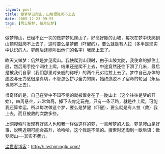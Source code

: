 ```yaml
---
layout: post
title: 做梦梦见爬山，山坡很陡爬不上去
date: 2009-12-23 09:55
tags: [周公解梦, 每月记梦]
---
```

做梦爬山，已经不止一次的做梦梦见爬山了，好高好陡的山坡，每次在梦中快爬到山顶时就爬不上去了，这时要么是梦醒（吓醒的），要么就是有人拉（多半是现实中认识的人，梦醒后还能叫出他们的名字）我爬上去了。

昨天又做梦：仍然是梦见爬山。我快爬到山顶时，由于山坡太陡，我使命的抓住土层，然后用手挖个洞往上爬，结果还是爬不上去，中途竟然还往下滑了几米，最后是被我们自家（我们那里对亲戚的称呼）的两个兄弟给拉上去了。梦中自己身体的虚脱与无力感很是真切，不管怎么拼尽全力的爬，始终逃脱不了宿命的轮回（永远也爬不上去）。

很奇怪的是，自己在梦中不知不觉的就被置身在了一陡山上（这个往往是梦的开始），四周悬空，非常耸高，掉下去肯定玩完，只有一条活路，就是往上爬。可能我还算幸运，所以每次做这个梦，要么是梦醒（吓醒），要么就是有人拉（救）我上去，而且被救的次数多些。

上网搜索时发现有好些人也和我一样做这样的梦，一些解梦的人说，梦见爬山是好事，说明近期可能会高升，哈哈哈，这个我是不信的。搜索时还淘到一歇后语：做梦爬山---其实不费力。

<a href="http://i.lvshiminglu.com/">尘世客博客</a>：<a href="http://i.lvshiminglu.com/">http://i.lvshiminglu.com/</a>

